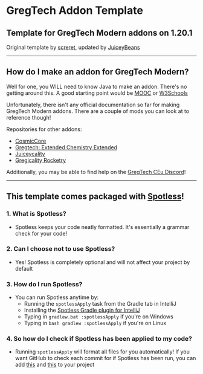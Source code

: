 # GregTech Addon Template
## Template for GregTech Modern addons on 1.20.1

 Original template by [screret](https://github.com/screret), updated by [JuiceyBeans](https://github.com/JuiceyBeans)

<hr>

## How do I make an addon for GregTech Modern?
Well for one, you WILL need to know Java to make an addon. There's no getting around this. A good starting point would be [MOOC](https://java-programming.mooc.fi/) or [W3Schools](https://www.w3schools.com/java/
)

Unfortunately, there isn't any official documentation so far for making GregTech Modern addons. There are a couple of mods you can look at to reference though!

Repositories for other addons:

- [CosmicCore](https://github.com/Frontiers-PackForge/CosmicCore)
- [Gregtech: Extended Chemistry Extended](https://github.com/jmoiron/Gregtech-Extended-Chemistry)
- [Juiceycality](https://github.com/JuiceyBeans/Juiceycality)
- [Gregicality Rocketry](https://github.com/Argent-Matter/gcyr/)

Additionally, you may be able to find help on the [GregTech CEu Discord](https://discord.gg/bWSWuYvURP)!

<hr>

## This template comes packaged with [Spotless](https://github.com/diffplug/spotless)!

### 1. What is Spotless?
- Spotless keeps your code neatly formatted. It's essentially a grammar check for your code!
### 2. Can I choose not to use Spotless?
- Yes! Spotless is completely optional and will not affect your project by default
### 3. How do I run Spotless?
- You can run Spotless anytime by:
  - Running the `spotlessApply` task from the Gradle tab in IntelliJ
  - Installing the [Spotless Gradle plugin for IntelliJ](https://plugins.jetbrains.com/plugin/18321-spotless-gradle)
  - Typing in `gradlew.bat :spotlessApply` if you're on Windows
  - Typing in `bash gradlew :spotlessApply` if you're on Linux
### 4. So how do I check if Spotless has been applied to my code?
- Running `spotlessApply` will format all files for you automatically! If you want GitHub to check each commit for if Spotless has been run, you can add [this](https://github.com/Frontiers-PackForge/CosmicCore/blob/main-1.20.1-forge/.github/workflows/spotless.yml) and [this](https://github.com/Frontiers-PackForge/CosmicCore/blob/main-1.20.1-forge/.github/actions/build_setup/action.yml) to your project